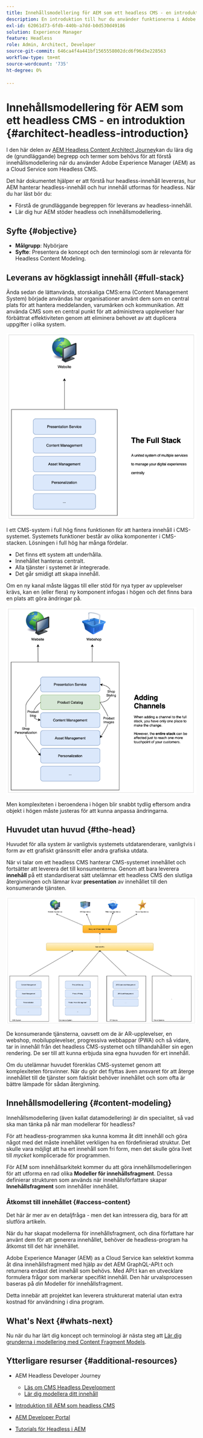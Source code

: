 ```yaml
---
title: Innehållsmodellering för AEM som ett headless CMS - en introduktion
description: En introduktion till hur du använder funktionerna i Adobe Experience Manager as a Cloud Service som Headless CMS för att utforma innehåll för ditt projekt.
exl-id: 62061d73-6fdb-440b-a7dd-b0d530d49186
solution: Experience Manager
feature: Headless
role: Admin, Architect, Developer
source-git-commit: 646ca4f4a441bf1565558002dcd6f96d3e228563
workflow-type: tm+mt
source-wordcount: '735'
ht-degree: 0%

---
```


# Innehållsmodellering för AEM som ett headless CMS - en introduktion {#architect-headless-introduction}

I den här delen av [AEM Headless Content Architect Journey](overview.md)kan du lära dig de (grundläggande) begrepp och termer som behövs för att förstå innehållsmodellering när du använder Adobe Experience Manager (AEM) as a Cloud Service som Headless CMS.

Det här dokumentet hjälper er att förstå hur headless-innehåll levereras, hur AEM hanterar headless-innehåll och hur innehåll utformas för headless. När du har läst bör du:

* Förstå de grundläggande begreppen för leverans av headless-innehåll.
* Lär dig hur AEM stöder headless och innehållsmodellering.

## Syfte {#objective}

* **Målgrupp**: Nybörjare
* **Syfte**: Presentera de koncept och den terminologi som är relevanta för Headless Content Modeling.

## Leverans av högklassigt innehåll {#full-stack}

Ända sedan de lättanvända, storskaliga CMS:erna (Content Management System) började användas har organisationer använt dem som en central plats för att hantera meddelanden, varumärken och kommunikation. Att använda CMS som en central punkt för att administrera upplevelser har förbättrat effektiviteten genom att eliminera behovet av att duplicera uppgifter i olika system.

![Klassisk CMS i full hög](/help/journey-headless/developer/assets/full-stack.png)

I ett CMS-system i full hög finns funktionen för att hantera innehåll i CMS-systemet. Systemets funktioner består av olika komponenter i CMS-stacken. Lösningen i full hög har många fördelar.

* Det finns ett system att underhålla.
* Innehållet hanteras centralt.
* Alla tjänster i systemet är integrerade.
* Det går smidigt att skapa innehåll.

Om en ny kanal måste läggas till eller stöd för nya typer av upplevelser krävs, kan en (eller flera) ny komponent infogas i högen och det finns bara en plats att göra ändringar på.

![Lägga till en ny kanal i högen](/help/journey-headless/developer/assets/adding-channel.png)

Men komplexiteten i beroendena i högen blir snabbt tydlig eftersom andra objekt i högen måste justeras för att kunna anpassa ändringarna.

## Huvudet utan huvud {#the-head}

Huvudet för alla system är vanligtvis systemets utdatarenderare, vanligtvis i form av ett grafiskt gränssnitt eller andra grafiska utdata.

När vi talar om ett headless CMS hanterar CMS-systemet innehållet och fortsätter att leverera det till konsumenterna. Genom att bara leverera **innehåll** på ett standardiserat sätt utelämnar ett headless CMS den slutliga återgivningen och lämnar kvar **presentation** av innehållet till den konsumerande tjänsten.

![Headless CMS](/help/journey-headless/developer/assets/headless-cms.png)

De konsumerande tjänsterna, oavsett om de är AR-upplevelser, en webshop, mobilupplevelser, progressiva webbappar (PWA) och så vidare, tar in innehåll från det headless CMS-systemet och tillhandahåller sin egen rendering. De ser till att kunna erbjuda sina egna huvuden för ert innehåll.

Om du utelämnar huvudet förenklas CMS-systemet genom att komplexiteten försvinner. När du gör det flyttas även ansvaret för att återge innehållet till de tjänster som faktiskt behöver innehållet och som ofta är bättre lämpade för sådan återgivning.

## Innehållsmodellering {#content-modeling}

Innehållsmodellering (även kallat datamodellering) är din specialitet, så vad ska man tänka på när man modellerar för headless?

För att headless-programmen ska kunna komma åt ditt innehåll och göra något med det måste innehållet verkligen ha en fördefinierad struktur. Det skulle vara möjligt att ha ert innehåll som fri form, men det skulle göra livet till *mycket* komplicerade för programmen.

För AEM som innehållsarkitekt kommer du att göra innehållsmodelleringen för att utforma en rad olika **Modeller för innehållsfragment**. Dessa definierar strukturen som används när innehållsförfattare skapar **Innehållsfragment** som innehåller innehållet.

### Åtkomst till innehållet {#access-content}

Det här är mer av en detaljfråga - men det kan intressera dig, bara för att slutföra artikeln.

När du har skapat modellerna för innehållsfragment, och dina författare har använt dem för att generera innehållet, behöver de headless-program ha åtkomst till det här innehållet.

Adobe Experience Manager (AEM) as a Cloud Service kan selektivt komma åt dina innehållsfragment med hjälp av det AEM GraphQL-API:t och returnera endast det innehåll som behövs. Med API:t kan en utvecklare formulera frågor som markerar specifikt innehåll. Den här urvalsprocessen baseras på *din* Modeller för innehållsfragment.

Detta innebär att projektet kan leverera strukturerat material utan extra kostnad för användning i dina program.

## What&#39;s Next {#whats-next}

Nu när du har lärt dig koncept och terminologi är nästa steg att [Lär dig grunderna i modellering med Content Fragment Models](basics.md).

## Ytterligare resurser {#additional-resources}

* AEM Headless Developer Journey
   * [Läs om CMS Headless Development](/help/journey-headless/developer/learn-about.md)
   * [Lär dig modellera ditt innehåll](/help/journey-headless/developer/model-your-content.md)

* [Introduktion till AEM som headless CMS](/help/headless/introduction.md)

* [AEM Developer Portal](https://experienceleague.adobe.com/landing/experience-manager/headless/developer.html)

* [Tutorials för Headless i AEM](https://experienceleague.adobe.com/docs/experience-manager-learn/getting-started-with-aem-headless/overview.html)
